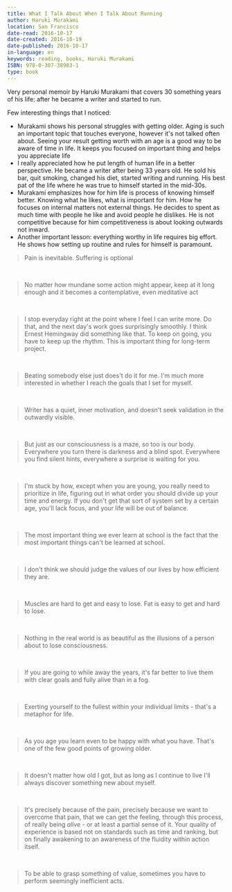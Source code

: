```yaml
---
title: What I Talk About When I Talk About Running
author: Haruki Murakami
location: San Francisco
date-read: 2016-10-17
date-created: 2016-10-19
date-published: 2016-10-17
in-language: en
keywords: reading, books, Haruki Murakami
ISBN: 978-0-307-38983-1
type: book
---
```


Very personal memoir by Haruki Murakami that covers 30 something years of his life: after he became a writer and started to run.

Few interesting things that I noticed:

  - Murakami shows his personal struggles with getting older. Aging is such an important topic that touches everyone, however it's not talked often about. Seeing your result getting worth with an age is a good way to be aware of time in life. It keeps you focused on important thing and helps you appreciate life
  - I really appreciated how he put length of human life in a better perspective. He became a writer after being 33 years old. He sold his bar, quit smoking, changed his diet, started writing and running. His best pat of the life where he was true to himself started in the mid-30s.
  - Murakami emphasizes how for him life is process of knowing himself better. Knowing what he likes, what is important for him. How he focuses on internal matters not external things. He decides to spent as much time with people he like and avoid people he dislikes. He is not competitive because for him competitiveness is about looking outwards not inward.
  - Another important lesson: everything worthy in life requires big effort. He shows how setting up routine and rules for himself is paramount.


> Pain is inevitable. Suffering is optional

&nbsp;

> No matter how mundane some action might appear, keep at it long enough and it becomes a contemplative, even meditative act

&nbsp;

> I stop everyday right at the point where I feel I can write more. Do that, and the next day's work goes surprisingly smoothly. I think Ernest Hemingway did something like that. To keep on going, you have to keep up the rhythm. This is important thing for long-term project.

&nbsp;

> Beating somebody else just does't do it for me. I'm much more interested in whether I reach the goals that I set for myself.

&nbsp;

> Writer has a quiet, inner motivation, and doesn't seek validation in the outwardly visible.

&nbsp;

> But just as our consciousness is a maze, so too is our body. Everywhere you turn there is darkness and a blind spot. Everywhere you find silent hints, everywhere a surprise is waiting for you.

&nbsp;

> I'm stuck by how, except when you are young, you really need to prioritize in life, figuring out in what order you should divide up your time and energy. If you don't get that sort of system set by a certain age, you'll lack focus, and your life will be out of balance.

&nbsp;

> The most important thing we ever learn at school is the fact that the most important things can't be learned at school.

&nbsp;

> I don't think we should judge the values of our lives by how efficient they are.

&nbsp;

> Muscles are hard to get and easy to lose. Fat is easy to get and hard to lose.

&nbsp;

> Nothing in the real world is as beautiful as the illusions of a person about to lose consciousness.

&nbsp;

> If you are going to while away the years, it's far better to live them with clear goals and fully alive than in a fog.

&nbsp;

> Exerting yourself to the fullest within your individual limits - that's a metaphor for life.

&nbsp;

> As you age you learn even to be happy with what you have. That's one of the few good points of growing older.

&nbsp;

> It doesn't matter how old I got, but as long as I continue to live I'll always discover something new about myself.

&nbsp;

> It's precisely because of the pain, precisely because we want to overcome that pain, that we can get the feeling, through this process, of really being *alive* - or at least a partial sense of it. Your quality of experience is based not on standards such as time and ranking, but on finally awakening to an awareness of the fluidity within action itself.

&nbsp;

> To be able to grasp something of value, sometimes you have to perform seemingly inefficient acts.
